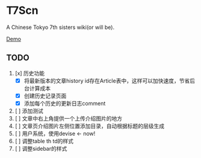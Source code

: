 # T7Scn

A Chinese Tokyo 7th sisters wiki(or will be). 

[Demo](https://t7scn.herokuapp.com/)

## TODO

1. [x] 历史功能
    * [x] 将最新版本的文章history id存在Article表中，这样可以加快速度，节省后台计算成本
    * [x] 创建历史记录页面
    * [x] 添加每个历史的更新日志comment
1. [ ] 添加测试
1. [ ] 文章中右上角提供一个上传介绍图片的地方
1. [ ] 文章页介绍图片左侧位置添加目录，自动根据标题的层级生成
1. [ ] 用户系统，使用devise <- now!
1. [ ] 调整table th td的样式
1. [ ] 调整sidebar的样式